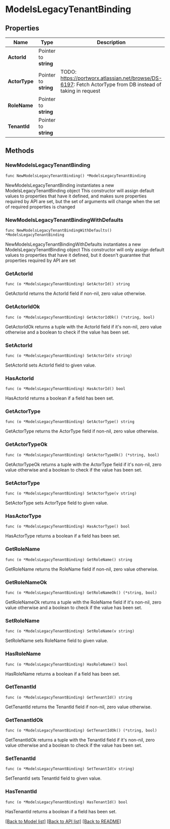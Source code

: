 # ModelsLegacyTenantBinding

## Properties

Name | Type | Description | Notes
------------ | ------------- | ------------- | -------------
**ActorId** | Pointer to **string** |  | [optional] 
**ActorType** | Pointer to **string** | TODO: https://portworx.atlassian.net/browse/DS-6197: Fetch ActorType from DB instead of taking in request | [optional] 
**RoleName** | Pointer to **string** |  | [optional] 
**TenantId** | Pointer to **string** |  | [optional] 

## Methods

### NewModelsLegacyTenantBinding

`func NewModelsLegacyTenantBinding() *ModelsLegacyTenantBinding`

NewModelsLegacyTenantBinding instantiates a new ModelsLegacyTenantBinding object
This constructor will assign default values to properties that have it defined,
and makes sure properties required by API are set, but the set of arguments
will change when the set of required properties is changed

### NewModelsLegacyTenantBindingWithDefaults

`func NewModelsLegacyTenantBindingWithDefaults() *ModelsLegacyTenantBinding`

NewModelsLegacyTenantBindingWithDefaults instantiates a new ModelsLegacyTenantBinding object
This constructor will only assign default values to properties that have it defined,
but it doesn't guarantee that properties required by API are set

### GetActorId

`func (o *ModelsLegacyTenantBinding) GetActorId() string`

GetActorId returns the ActorId field if non-nil, zero value otherwise.

### GetActorIdOk

`func (o *ModelsLegacyTenantBinding) GetActorIdOk() (*string, bool)`

GetActorIdOk returns a tuple with the ActorId field if it's non-nil, zero value otherwise
and a boolean to check if the value has been set.

### SetActorId

`func (o *ModelsLegacyTenantBinding) SetActorId(v string)`

SetActorId sets ActorId field to given value.

### HasActorId

`func (o *ModelsLegacyTenantBinding) HasActorId() bool`

HasActorId returns a boolean if a field has been set.

### GetActorType

`func (o *ModelsLegacyTenantBinding) GetActorType() string`

GetActorType returns the ActorType field if non-nil, zero value otherwise.

### GetActorTypeOk

`func (o *ModelsLegacyTenantBinding) GetActorTypeOk() (*string, bool)`

GetActorTypeOk returns a tuple with the ActorType field if it's non-nil, zero value otherwise
and a boolean to check if the value has been set.

### SetActorType

`func (o *ModelsLegacyTenantBinding) SetActorType(v string)`

SetActorType sets ActorType field to given value.

### HasActorType

`func (o *ModelsLegacyTenantBinding) HasActorType() bool`

HasActorType returns a boolean if a field has been set.

### GetRoleName

`func (o *ModelsLegacyTenantBinding) GetRoleName() string`

GetRoleName returns the RoleName field if non-nil, zero value otherwise.

### GetRoleNameOk

`func (o *ModelsLegacyTenantBinding) GetRoleNameOk() (*string, bool)`

GetRoleNameOk returns a tuple with the RoleName field if it's non-nil, zero value otherwise
and a boolean to check if the value has been set.

### SetRoleName

`func (o *ModelsLegacyTenantBinding) SetRoleName(v string)`

SetRoleName sets RoleName field to given value.

### HasRoleName

`func (o *ModelsLegacyTenantBinding) HasRoleName() bool`

HasRoleName returns a boolean if a field has been set.

### GetTenantId

`func (o *ModelsLegacyTenantBinding) GetTenantId() string`

GetTenantId returns the TenantId field if non-nil, zero value otherwise.

### GetTenantIdOk

`func (o *ModelsLegacyTenantBinding) GetTenantIdOk() (*string, bool)`

GetTenantIdOk returns a tuple with the TenantId field if it's non-nil, zero value otherwise
and a boolean to check if the value has been set.

### SetTenantId

`func (o *ModelsLegacyTenantBinding) SetTenantId(v string)`

SetTenantId sets TenantId field to given value.

### HasTenantId

`func (o *ModelsLegacyTenantBinding) HasTenantId() bool`

HasTenantId returns a boolean if a field has been set.


[[Back to Model list]](../README.md#documentation-for-models) [[Back to API list]](../README.md#documentation-for-api-endpoints) [[Back to README]](../README.md)



